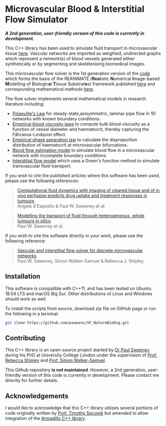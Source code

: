 # Microvascular Blood & Interstitial Flow Simulator

***A 2nd generation, user-friendly version of this code is currently in development.***

This C++ library has been used to simulate fluid transport in microvascular tissue [here](http://www.nature.com/articles/s41551-018-0306-y). Vascular networks are imported as weighted, undirected graphs which represent a network(s) of blood vessels generated either synthetically or by segmenting and skeletonising biomedical images. 

This microvascular flow solver is the 1st generation version of the [code](https://zenodo.org/record/1414160#.YXbN7y1Q1bV) which forms the basis of the REANIMATE (**Rea**listic **N**umerical **I**mage-based **M**odelling of Biologic**a**l **T**issue Substrat**e**s) framework published [here](http://www.nature.com/articles/s41551-018-0306-y) and corresponding mathematical methods [here](https://journals.plos.org/ploscompbiol/article/comments?id=10.1371/journal.pcbi.1006751).

The flow solver implements several mathematical models in research literature including:
* [Poiseuille's Law](https://www.annualreviews.org/doi/10.1146/annurev.fl.25.010193.000245) for steady-state,axisymmetric, laminar pipe flow in 1D networks with known boundary conditions.
* [Empirical blood viscosity laws](https://journals.physiology.org/doi/full/10.1152/ajpheart.00297.2005) to compute bulk blood viscosity as a function of vessel diameter and haematocrit, thereby capturing the Fåhraeus-Lindqvist effect.
* [Empirical phase separation law](https://www.ahajournals.org/doi/10.1161/01.res.67.4.826?url_ver=Z39.88-2003&rfr_id=ori:rid:crossref.org&rfr_dat=cr_pub%20%200pubmed) to calculate the disproportion distribution of haematocrit at microvascular bifurcations.
* [Blood flow estimation model](https://onlinelibrary.wiley.com/doi/10.1111/j.1549-8719.2012.00184.x) to simulate blood flow in a microvascular network with incomplete boundary conditions.
* [Interstitial flow model](https://journals.plos.org/ploscompbiol/article/comments?id=10.1371/journal.pcbi.1006751) which uses a Green's function method to simulate transvascular fluid transport.

If you wish to cite the published articles where this software has been used, please use the following references:
> [Computational fluid dynamics with imaging of cleared tissue and of in vivo perfusion predicts drug uptake and treatment responses in tumours](http://www.nature.com/articles/s41551-018-0306-y)<br>
> Angela d'Esposito & Paul W. Sweeney et al.

> [Modelling the transport of fluid through heterogeneous, whole tumours in silico](https://journals.plos.org/ploscompbiol/article/comments?id=10.1371/journal.pcbi.1006751)<br>
> Paul W. Sweeney et al.

If you wish to cite the software directly in your work, please use the following reference:
> [Vascular and interstitial flow solver for discrete microvascular networks](http://doi.org/10.5281/zenodo.1414160)<br>
> Paul W. Sweeney, Simon Walker-Samuel & Rebecca J. Shipley. 

## Installation
This software is compatible with C++11, and has been tested on Ubuntu 18.04 LTS and macOS Big Sur. 
Other distributions of Linux and Windows should work as well.

To install the scripts from source, download zip file on GitHub page or run the following in a terminal:

```bash
git clone https://github.com/psweens/VF_NatureBioEng.git
```

## Contributing
This C++ library is an open-source project started by [Dr Paul Sweeney](www.psweeney.co.uk) during his PhD at University College London under the supervision of [Prof. Rebecca Shipley](https://mecheng.ucl.ac.uk/people/profile/dr-rebecca-shipley/) and [Prof. Simon Walker-Samuel](http://simonwalkersamuel.com). 

This Github repository **is not maintained**. However, a 2nd generation, user-friendly version of this code is currently in development. Please contact me directly for further details.

## Acknowledgements
I would like to acknowledge that this C++ library utilises several portions of code originally written by [Prof. Timothy Secomb](https://github.com/secomb) but amended to allow integration of the [Armadillo C++ library](http://arma.sourceforge.net/).
